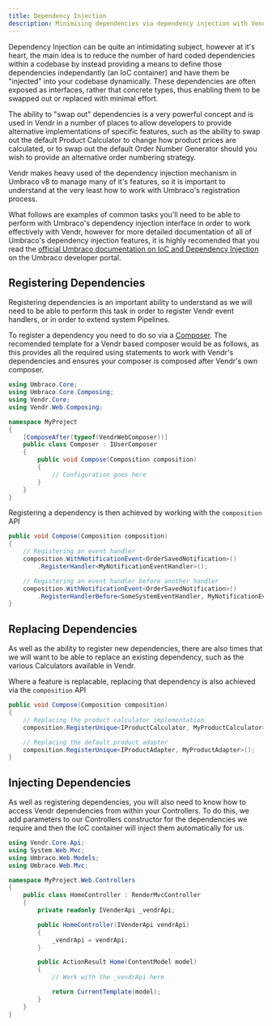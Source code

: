 ```yaml
---
title: Dependency Injection
description: Minimising dependencies via dependency injection with Vendr, the eCommerce solution for Umbraco v8+
---
```


Dependency Injection can be quite an intimidating subject, however at it's heart, the main idea is to reduce the number of hard coded dependencies within a codebase by instead providing a means to define those dependencies independantly (an IoC container) and have them be "injected" into your codebase dynamically. These dependencies are often exposed as interfaces, rather that concrete types, thus enabling them to be swapped out or replaced with minimal effort.

The ability to "swap out" dependencies is a very powerful concept and is used in Vendr in a number of places to allow developers to provide alternative implementations of specific features, such as the ability to swap out the default Product Calculator to change how product prices are calculated, or to swap out the default Order Number Generator should you wish to provide an alternative order numbering strategy.

Vendr makes heavy used of the dependency injection mechanism in Umbraco v8 to manage many of it's features, so it is important to understand at the very least how to work with Umbraco's registration process.

What follows are examples of common tasks you'll need to be able to perform with Umbraco's dependency injection interface in order to work effectively with Vendr, however for more detailed documentation of all of Umbraco's dependency injection features, it is highly recomended that you read the [official Umbraco documentation on IoC and Dependency Injection](https://our.umbraco.com/documentation/reference/using-ioc/) on the Umbraco developer portal.

## Registering Dependencies

Registering dependencies is an important ability to understand as we will need to be able to perform this task in order to register Vendr event handlers, or in order to extend system Pipelines.

To register a dependency you need to do so via a [Composer](https://our.umbraco.com/documentation/implementation/composing/). The recomended template for a Vendr based composer would be as follows, as this provides all the required using statements to work with Vendr's dependencies and ensures your composer is composed after Vendr's own composer.

````csharp
using Umbraco.Core;
using Umbraco.Core.Composing;
using Vendr.Core;
using Vendr.Web.Composing;

namespace MyProject
{
    [ComposeAfter(typeof(VendrWebComposer))]
    public class Composer : IUserComposer
    {
        public void Compose(Composition composition)
        {
            // Configuration goes here
        }
    }
}
````

Registering a dependency is then achieved by working with the `composition` API

````csharp
public void Compose(Composition composition)
{
    // Registering an event handler
    composition.WithNotificationEvent<OrderSavedNotification>()
        .RegisterHandler<MyNotificationEventHandler>();

    // Registering an event handler before another handler
    composition.WithNotificationEvent<OrderSavedNotification>()
        .RegisterHandlerBefore<SomeSystemEventHandler, MyNotificationEventHandler>();
}
````

## Replacing Dependencies

As well as the ability to register new dependencies, there are also times that we will want to be able to replace an existing dependency, such as the various Calculators available in Vendr.

Where a feature is replacable, replacing that dependency is also achieved via the `composition` API

````csharp
public void Compose(Composition composition)
{
    // Replacing the product calculator implementation
    composition.RegisterUnique<IProductCalculator, MyProductCalculator>();

    // Replacing the default product adapter
    composition.RegisterUnique<IProductAdapter, MyProductAdapter>();
}
````

## Injecting Dependencies

As well as registering dependencies, you will also need to know how to access Vendr dependencies from within your Controllers. To do this, we add parameters to our Controllers constructor for the dependencies we require and then the IoC container will inject them automatically for us.

````csharp
using Vendr.Core.Api;
using System.Web.Mvc;
using Umbraco.Web.Models;
using Umbraco.Web.Mvc;

namespace MyProject.Web.Controllers
{
    public class HomeController : RenderMvcController
    {
        private readonly IVenderApi _vendrApi;

        public HomeController(IVenderApi vendrApi)
        {
            _vendrApi = vendrApi;
        }

        public ActionResult Home(ContentModel model)
        {
            // Work with the _vendrApi here

            return CurrentTemplate(model);
        }
    }
}
````